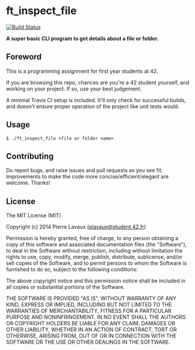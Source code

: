 ft_inspect_file
===

[![Build Status](https://travis-ci.org/PierreLvx/ft_inspect_file.svg)](https://travis-ci.org/PierreLvx/ft_inspect_file)

**A super basic CLI program to get details about a file or folder.**

Foreword
---

This is a programming assignment for first year students at 42.

If you are browsing this repo, chances are you're a 42 student yourself, and working on your project. If so, use your best judgement.

A minimal Travis CI setup is included. It'll only check for successful builds, and doesn't ensure proper operation of the project like unit tests would.

Usage
---

	$ ./ft_inspect_file <file or folder name>

Contributing
---

Do report bugs, and raise issues and pull requests as you see fit. Improvements to make the code more concise/efficient/elegant are welcome. Thanks!

License
---

The MIT License (MIT)

Copyright (c) 2014 Pierre Lavaux (plavaux@student.42.fr)

Permission is hereby granted, free of charge, to any person obtaining a copy
of this software and associated documentation files (the "Software"), to deal
in the Software without restriction, including without limitation the rights
to use, copy, modify, merge, publish, distribute, sublicense, and/or sell
copies of the Software, and to permit persons to whom the Software is
furnished to do so, subject to the following conditions:

The above copyright notice and this permission notice shall be included in all
copies or substantial portions of the Software.

THE SOFTWARE IS PROVIDED "AS IS", WITHOUT WARRANTY OF ANY KIND, EXPRESS OR
IMPLIED, INCLUDING BUT NOT LIMITED TO THE WARRANTIES OF MERCHANTABILITY,
FITNESS FOR A PARTICULAR PURPOSE AND NONINFRINGEMENT. IN NO EVENT SHALL THE
AUTHORS OR COPYRIGHT HOLDERS BE LIABLE FOR ANY CLAIM, DAMAGES OR OTHER
LIABILITY, WHETHER IN AN ACTION OF CONTRACT, TORT OR OTHERWISE, ARISING FROM,
OUT OF OR IN CONNECTION WITH THE SOFTWARE OR THE USE OR OTHER DEALINGS IN THE
SOFTWARE.
